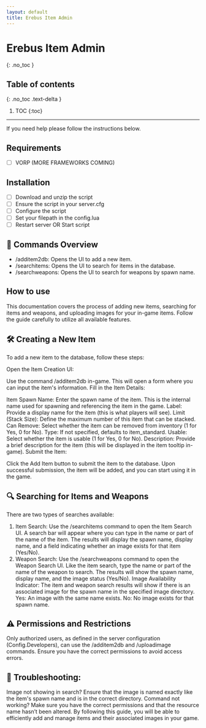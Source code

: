```yaml
---
layout: default
title: Erebus Item Admin
---
```


# Erebus Item Admin
{: .no_toc }

## Table of contents
{: .no_toc .text-delta }

1. TOC
{:toc}

---

If you need help please follow the instructions below.

## Requirements
- [ ] VORP (MORE FRAMEWORKS COMING)

## Installation
- [ ] Download and unzip the script
- [ ] Ensure the script in your server.cfg
- [ ] Configure the script
- [ ] Set your filepath in the config.lua
- [ ] Restart server OR Start script

## 📖 Commands Overview
- /additem2db: Opens the UI to add a new item.
- /searchitems: Opens the UI to search for items in the database.
- /searchweapons: Opens the UI to search for weapons by spawn name.


## How to use


This documentation covers the process of adding new items, searching for items and weapons, and uploading images for your in-game items. Follow the guide carefully to utilize all available features.

## 🛠️ Creating a New Item
To add a new item to the database, follow these steps:

Open the Item Creation UI:

Use the command /additem2db in-game.
This will open a form where you can input the item's information.
Fill in the Item Details:

Item Spawn Name: Enter the spawn name of the item. This is the internal name used for spawning and referencing the item in the game.
Label: Provide a display name for the item (this is what players will see).
Limit (Stack Size): Define the maximum number of this item that can be stacked.
Can Remove: Select whether the item can be removed from inventory (1 for Yes, 0 for No).
Type: If not specified, defaults to item_standard.
Usable: Select whether the item is usable (1 for Yes, 0 for No).
Description: Provide a brief description for the item (this will be displayed in the item tooltip in-game).
Submit the Item:

Click the Add Item button to submit the item to the database.
Upon successful submission, the item will be added, and you can start using it in the game.


## 🔍 Searching for Items and Weapons
There are two types of searches available:

1. Item Search:
Use the /searchitems command to open the Item Search UI.
A search bar will appear where you can type in the name or part of the name of the item.
The results will display the spawn name, display name, and a field indicating whether an image exists for that item (Yes/No).
2. Weapon Search:
Use the /searchweapons command to open the Weapon Search UI.
Like the item search, type the name or part of the name of the weapon to search.
The results will show the spawn name, display name, and the image status (Yes/No).
Image Availability Indicator:
The item and weapon search results will show if there is an associated image for the spawn name in the specified image directory.
Yes: An image with the same name exists.
No: No image exists for that spawn name.

##  ⚠️ Permissions and Restrictions
Only authorized users, as defined in the server configuration (Config.Developers), can use the /additem2db and /uploadimage commands. Ensure you have the correct permissions to avoid access errors.

## 🚨 Troubleshooting:
Image not showing in search? Ensure that the image is named exactly like the item's spawn name and is in the correct directory.
Command not working? Make sure you have the correct permissions and that the resource name hasn’t been altered.
By following this guide, you will be able to efficiently add and manage items and their associated images in your game.



